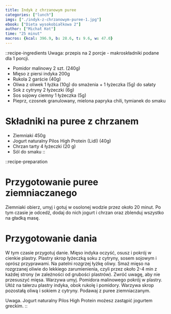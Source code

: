 ```yaml
---
title: Indyk z chrzanowym puree
categories: ["lunch"]
imgs: ["./indyk-z-chrzanowym-puree-1.jpg"]
ebook: ["Dieta wysokobiałkowa 2"]
author: ["Michał Kot"]
time: "25 minut"
macros: {kcal: 396.9, b: 28.6, t: 9.6, w: 47.0}
---
```


::recipe-ingredients
Uwaga: przepis na 2 porcje - makroskładniki podane dla 1 porcji.
- Pomidor malinowy 2 szt. (240g)
- Mięso z piersi indyka 200g
- Rukola 2 garście (40g)
- Oliwa z oliwek 1 łyżka (10g) do smażenia + 1 łyżeczka (5g) do sałaty
- Sok z cytryny 2 łyżeczki (6g)
- Sos sojowy ciemny 1 łyżeczka (5g)
- Pieprz, czosnek granulowany, mielona papryka chili, tymianek do smaku

# Składniki na puree z chrzanem
- Ziemniaki 450g
- Jogurt naturalny Pilos High Protein (Lidl) (40g)
- Chrzan tarty 4 łyżeczki (20 g)
- Sól do smaku
::

::recipe-preparation
# Przygotowanie puree ziemniaczanego
Ziemniaki obierz, umyj i gotuj w osolonej wodzie przez około 20 minut. Po tym czasie je odcedź, dodaj do nich jogurt i chrzan oraz zblenduj wszystko na gładką masę.

# Przygotowanie dania
W tym czasie przygotuj danie. Mięso indyka oczyść, osusz i pokrój w cienkie plastry. Plastry skrop łyżeczką soku z cytryny, sosem sojowym i oprósz przyprawami.
Na patelni rozgrzej łyżkę oliwy. Smaż mięso na rozgrzanej oliwie do lekkiego zarumienienia, czyli przez około 2-4 min z każdej strony (w zależności od grubości plastrów). Zwróć uwagę, aby nie przesuszyć mięsa.
Warzywa umyj. Pomidora malinowego pokrój w plastry. Ułóż na talerzu plastry indyka, obok rukolę i pomidory. Warzywa skrop pozostałą oliwą i sokiem z cytryny. Podawaj z puree ziemniaczanym.

Uwaga. Jogurt naturalny Pilos High Protein możesz zastąpić jogurtem greckim.
::